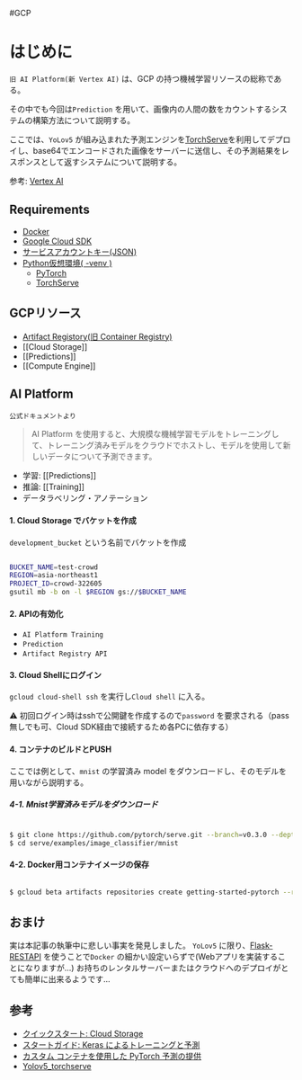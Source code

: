 #GCP 

# はじめに

`旧 AI Platform(新 Vertex AI)` は、GCP の持つ機械学習リソースの総称である。

その中でも今回は`Prediction` を用いて、画像内の人間の数をカウントするシステムの構築方法について説明する。

ここでは、`YoLov5` が組み込まれた予測エンジンを[TorchServe](https://pytorch.org/serve/)を利用してデプロイし、base64でエンコードされた画像をサーバーに送信し、その予測結果をレスポンスとして返すシステムについて説明する。

参考: [Vertex AI](https://cloud.google.com/vertex-ai) 

## Requirements

- [Docker](https://www.docker.com/)
- [Google Cloud SDK](https://cloud.google.com/sdk/docs/install?hl=JA)
- [サービスアカウントキー(JSON)](https://cloud.google.com/iam/docs/creating-managing-service-account-keys?hl=ja)
- [Python仮想環境( -venv )](https://docs.python.org/ja/3/library/venv.html)
	- [PyTorch](https://pytorch.org/)
	- [TorchServe](https://pytorch.org/serve/)

## GCPリソース

- [Artifact Registory(旧 Container Registry)](https://cloud.google.com/artifact-registry?hl=ja)
- [[Cloud Storage]]
- [[Predictions]]
- [[Compute Engine]]

## AI Platform

`公式ドキュメントより`
> AI Platform を使用すると、大規模な機械学習モデルをトレーニングして、トレーニング済みモデルをクラウドでホストし、モデルを使用して新しいデータについて予測できます。

- 学習: [[Predictions]]
- 推論: [[Training]]
- データラベリング・アノテーション


#### 1. Cloud Storage でバケットを作成

`development_bucket` という名前でバケットを作成

```bash

BUCKET_NAME=test-crowd
REGION=asia-northeast1
PROJECT_ID=crowd-322605
gsutil mb -b on -l $REGION gs://$BUCKET_NAME

```

#### 2. APIの有効化

- `AI Platform Training`
- `Prediction`
- `Artifact Registry API`

#### 3. Cloud Shellにログイン

`gcloud cloud-shell ssh` を実行し`Cloud shell` に入る。

⚠  初回ログイン時はsshで公開鍵を作成するので`password` を要求される（pass   無しでも可、Cloud SDK経由で接続するため各PCに依存する）

#### 4. コンテナのビルドとPUSH

ここでは例として、`mnist`  の学習済み model をダウンロードし、そのモデルを用いながら説明する。

##### 4-1. Mnist学習済みモデルをダウンロード

```bash

$ git clone https://github.com/pytorch/serve.git --branch=v0.3.0 --depth=1
$ cd serve/examples/image_classifier/mnist

```

#### 4-2. Docker用コンテナイメージの保存

```bash

$ gcloud beta artifacts repositories create getting-started-pytorch --repository-format=docker --location=REGION

```

## おまけ

実は本記事の執筆中に悲しい事実を発見しました。
`YoLov5`  に限り、[Flask-RESTAPI](https://github.com/ultralytics/yolov5/tree/master/utils/flask_rest_api) を使うことで`Docker` の細かい設定いらずで(Webアプリを実装することになりますが...) お持ちのレンタルサーバーまたはクラウドへのデプロイがとても簡単に出来るようです...

##  参考
- [クイックスタート: Cloud Storage](https://cloud.google.com/storage/docs/quickstart-gsutil?hl=ja)
- [スタートガイド: Keras によるトレーニングと予測](https://cloud.google.com/ai-platform/docs/getting-started-keras?hl=ja)
- [カスタム コンテナを使用した PyTorch 予測の提供](https://cloud.google.com/ai-platform/prediction/docs/getting-started-pytorch-container?hl=ja)
- [Yolov5_torchserve](https://github.com/jdongca2003/Yolov5_torchserve)